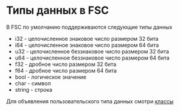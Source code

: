 # Типы данных в FSC

В FSC по умолчанию поддерживаются следующие типы данных
- i32 - целочисленное знаковое число размером 32 бита
- i64 - целочисленное знаковое число размером 64 бита
- u32 - целочисленное беззнаковое число размером 32 бита
- u64 - целочисленное беззнаковое число размером 64 бита
- f32 - дробное число размером 32 бита
- f64 - дробное число размером 64 бита
- bool - логическое значение 
- char - символ
- string - строка

Для объявления пользовательского типа данных смотри [классы](class.md)
